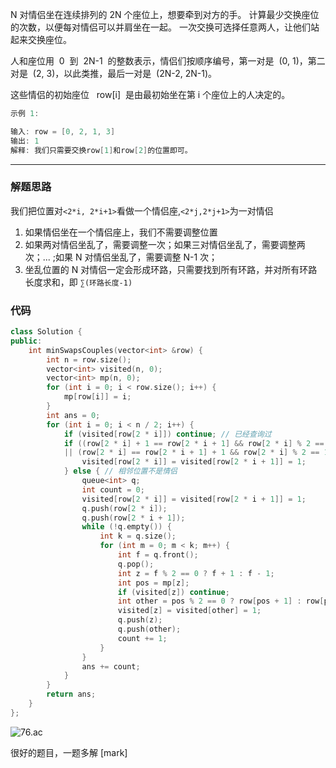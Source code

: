 N 对情侣坐在连续排列的 2N 个座位上，想要牵到对方的手。 计算最少交换座位的次数，以便每对情侣可以并肩坐在一起。 一次交换可选择任意两人，让他们站起来交换座位。

人和座位用  0  到  2N-1  的整数表示，情侣们按顺序编号，第一对是  (0, 1)，第二对是  (2, 3)，以此类推，最后一对是  (2N-2, 2N-1)。

这些情侣的初始座位   row[i]  是由最初始坐在第 i 个座位上的人决定的。

```cpp
示例 1:

输入: row = [0, 2, 1, 3]
输出: 1
解释: 我们只需要交换row[1]和row[2]的位置即可。
```

---

### 解题思路

我们把位置对`<2*i, 2*i+1>`看做一个情侣座,`<2*j,2*j+1>`为一对情侣

1. 如果情侣坐在一个情侣座上，我们不需要调整位置
2. 如果两对情侣坐乱了，需要调整一次；如果三对情侣坐乱了，需要调整两次；... ;如果 N 对情侣坐乱了，需要调整 N-1 次；
3. 坐乱位置的 N 对情侣一定会形成环路，只需要找到所有环路，并对所有环路长度求和，即 `∑(环路长度-1)`

### 代码

```cpp
class Solution {
public:
    int minSwapsCouples(vector<int> &row) {
        int n = row.size();
        vector<int> visited(n, 0);
        vector<int> mp(n, 0);
        for (int i = 0; i < row.size(); i++) {
            mp[row[i]] = i;
        }
        int ans = 0;
        for (int i = 0; i < n / 2; i++) {
            if (visited[row[2 * i]]) continue; // 已经查询过
            if ((row[2 * i] + 1 == row[2 * i + 1] && row[2 * i] % 2 == 0)
            || (row[2 * i] == row[2 * i + 1] + 1 && row[2 * i] % 2 == 1)) { // 相邻位置是情侣，不需要交换
                visited[row[2 * i]] = visited[row[2 * i + 1]] = 1;
            } else { // 相邻位置不是情侣
                queue<int> q;
                int count = 0;
                visited[row[2 * i]] = visited[row[2 * i + 1]] = 1;
                q.push(row[2 * i]);
                q.push(row[2 * i + 1]);
                while (!q.empty()) {
                    int k = q.size();
                    for (int m = 0; m < k; m++) {
                        int f = q.front();
                        q.pop();
                        int z = f % 2 == 0 ? f + 1 : f - 1;
                        int pos = mp[z];
                        if (visited[z]) continue;
                        int other = pos % 2 == 0 ? row[pos + 1] : row[pos - 1];
                        visited[z] = visited[other] = 1;
                        q.push(z);
                        q.push(other);
                        count += 1;
                    }
                }
                ans += count;
            }
        }
        return ans;
    }
};

```

![76.ac](https://pic.leetcode.cn/eefd541d7a95ce248d802991cd4db408ee6e1786b5358a235dd07a0812697d12-file_1578626105328)

很好的题目，一题多解 [mark]
